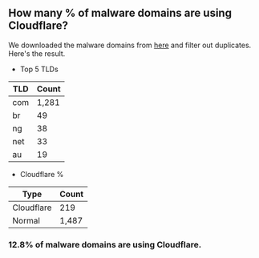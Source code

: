 ## How many % of malware domains are using Cloudflare?


We downloaded the malware domains from [here](https://urlhaus.abuse.ch) and filter out duplicates.
Here's the result.


[//]: # (start replacement)


- Top 5 TLDs

| TLD | Count |
| --- | --- |
| com | 1,281 |
| br | 49 |
| ng | 38 |
| net | 33 |
| au | 19 |


- Cloudflare %

| Type | Count |
| --- | --- |
| Cloudflare | 219 |
| Normal | 1,487 |


### 12.8% of malware domains are using Cloudflare.